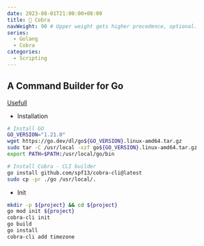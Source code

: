 ```yaml
---
date: 2023-08-01T21:00:00+08:00
title: 🐍 Cobra
navWeight: 90 # Upper weight gets higher precedence, optional.
series:
  - Golang
  - Cobra
categories:
  - Scripting
---
```


## A Command Builder for Go

[Usefull](https://www.digitalocean.com/community/tutorials/how-to-use-the-cobra-package-in-go)

* Installation

```bash
# Install GO
GO_VERSION="1.21.0"
wget https://go.dev/dl/go${GO_VERSION}.linux-amd64.tar.gz
sudo tar -C /usr/local -xzf go${GO_VERSION}.linux-amd64.tar.gz
export PATH=$PATH:/usr/local/go/bin

# Install Cobra - CLI builder
go install github.com/spf13/cobra-cli@latest
sudo cp -pr ./go /usr/local/.
```

* Init

```bash
mkdir -p ${project} && cd ${project}
go mod init ${project}
cobra-cli init
go build
go install
cobra-cli add timezone
```
